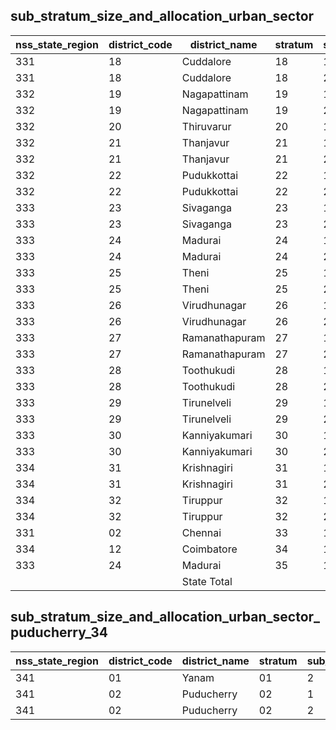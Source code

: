## sub_stratum_size_and_allocation_urban_sector
| nss_state_region | district_code | district_name | stratum | sub_stratum | size_zst | central_sample | state_sample |
|---|---|---|---|---|---|---|---|
| 331 | 18 | Cuddalore | 18 | 1 | 692 | 2 | 2 |
| 331 | 18 | Cuddalore | 18 | 2 | 678 | 4 | 4 |
| 332 | 19 | Nagapattinam | 19 | 1 | 322 | 2 | 2 |
| 332 | 19 | Nagapattinam | 19 | 2 | 342 | 2 | 2 |
| 332 | 20 | Thiruvarur | 20 | 1 | 446 | 2 | 2 |
| 332 | 21 | Thanjavur | 21 | 1 | 766 | 2 | 2 |
| 332 | 21 | Thanjavur | 21 | 2 | 832 | 4 | 4 |
| 332 | 22 | Pudukkottai | 22 | 1 | 297 | 2 | 2 |
| 332 | 22 | Pudukkottai | 22 | 2 | 252 | 2 | 2 |
| 333 | 23 | Sivaganga | 23 | 1 | 506 | 2 | 2 |
| 333 | 23 | Sivaganga | 23 | 2 | 176 | 2 | 2 |
| 333 | 24 | Madurai | 24 | 1 | 899 | 4 | 4 |
| 333 | 24 | Madurai | 24 | 2 | 353 | 2 | 2 |
| 333 | 25 | Theni | 25 | 1 | 705 | 2 | 2 |
| 333 | 25 | Theni | 25 | 2 | 592 | 2 | 2 |
| 333 | 26 | Virudhunagar | 26 | 1 | 1031 | 4 | 4 |
| 333 | 26 | Virudhunagar | 26 | 2 | 772 | 4 | 4 |
| 333 | 27 | Ramanathapuram | 27 | 1 | 433 | 2 | 2 |
| 333 | 27 | Ramanathapuram | 27 | 2 | 186 | 2 | 2 |
| 333 | 28 | Toothukudi | 28 | 1 | 812 | 4 | 4 |
| 333 | 28 | Toothukudi | 28 | 2 | 610 | 2 | 2 |
| 333 | 29 | Tirunelveli | 29 | 1 | 1262 | 6 | 6 |
| 333 | 29 | Tirunelveli | 29 | 2 | 1120 | 6 | 6 |
| 333 | 30 | Kanniyakumari | 30 | 1 | 2125 | 10 | 10 |
| 333 | 30 | Kanniyakumari | 30 | 2 | 325 | 2 | 2 |
| 334 | 31 | Krishnagiri | 31 | 1 | 285 | 2 | 2 |
| 334 | 31 | Krishnagiri | 31 | 2 | 252 | 2 | 2 |
| 334 | 32 | Tiruppur | 32 | 1 | 817 | 8 | 8 |
| 334 | 32 | Tiruppur | 32 | 2 | 235 | 4 | 4 |
| 331 | 02 | Chennai | 33 | 1 | 8551 | 20 | 20 |
| 334 | 12 | Coimbatore | 34 | 1 | 2036 | 8 | 8 |
| 333 | 24 | Madurai | 35 | 1 | 1680 | 8 | 8 |
|  |  | State Total |  |  | 63001 | 244 | 244 |
## sub_stratum_size_and_allocation_urban_sector_puducherry_34
| nss_state_region | district_code | district_name | stratum | sub_stratum | size_zst | central_sample | state_sample |
|---|---|---|---|---|---|---|---|
| 341 | 01 | Yanam | 01 | 2 | 60 | 2 | 2 |
| 341 | 02 | Puducherry | 02 | 1 | 115 | 4 | 4 |
| 341 | 02 | Puducherry | 02 | 2 | 928 | 12 | 12 |
